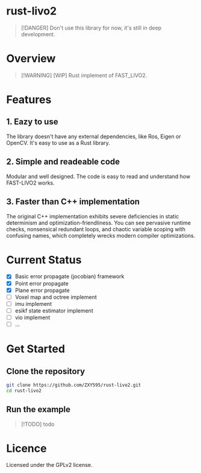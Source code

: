 # rust-livo2
> [!DANGER]
> Don't use this library for now, it's still in deep development.

# Overview
>[!WARNING] [WIP] Rust implement of FAST_LIVO2.

# Features
## 1. Eazy to use
The library doesn't have any external dependencies, like Ros, Eigen or OpenCV. It's easy to use as a Rust library.
## 2. Simple and readeable code
Modular and well designed. The code is easy to read and understand how FAST-LIVO2 works.
## 3. Faster than C++ implementation
The original C++ implementation exhibits severe deficiencies in static determinism and optimization-friendliness.
You can see pervasive runtime checks, nonsensical redundant loops, and chaotic variable scoping with confusing names,
which completely wrecks modern compiler optimizations.

# Current Status
- [x] Basic error propagate (jocobian) framework 
- [x] Point error propagate
- [x] Plane error propagate
- [ ] Voxel map and octree implement
- [ ] imu implement
- [ ] esikf state estimator implement
- [ ] vio implement
- [ ] ...

# Get Started
## Clone the repository
```sh
git clone https://github.com/ZXY595/rust-livo2.git
cd rust-livo2

```
## Run the example
> [!TODO]
> todo

# Licence
Licensed under the GPLv2 license.
